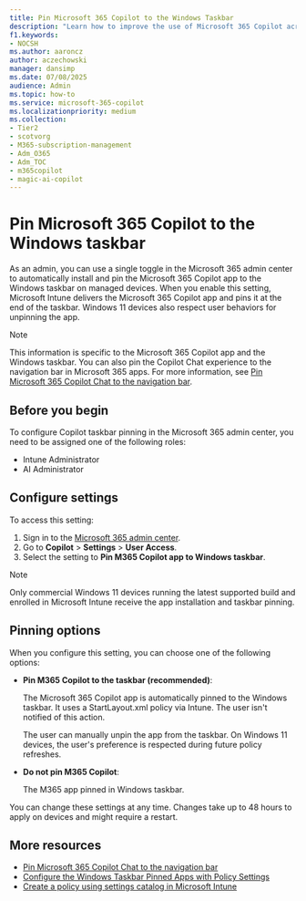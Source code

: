 ```yaml
---
title: Pin Microsoft 365 Copilot to the Windows Taskbar
description: "Learn how to improve the use of Microsoft 365 Copilot across your organization by pinning it to the Windows taskbar."
f1.keywords:
- NOCSH
ms.author: aaroncz
author: aczechowski
manager: dansimp
ms.date: 07/08/2025
audience: Admin
ms.topic: how-to
ms.service: microsoft-365-copilot
ms.localizationpriority: medium
ms.collection: 
- Tier2
- scotvorg
- M365-subscription-management 
- Adm_O365
- Adm_TOC
- m365copilot
- magic-ai-copilot
---
```


# Pin Microsoft 365 Copilot to the Windows taskbar

As an admin, you can use a single toggle in the Microsoft 365 admin center to automatically install and pin the Microsoft 365 Copilot app to the Windows taskbar on managed devices. When you enable this setting, Microsoft Intune delivers the Microsoft 365 Copilot app and pins it at the end of the taskbar. Windows 11 devices also respect user behaviors for unpinning the app.

> [!NOTE]
> This information is specific to the Microsoft 365 Copilot app and the Windows taskbar. You can also pin the Copilot Chat experience to the navigation bar in Microsoft 365 apps. For more information, see [Pin Microsoft 365 Copilot Chat to the navigation bar](pin-copilot-chat-navbar.md).

## Before you begin

To configure Copilot taskbar pinning in the Microsoft 365 admin center, you need to be assigned one of the following roles:

- Intune Administrator
- AI Administrator

## Configure settings

To access this setting:

1. Sign in to the [Microsoft 365 admin center](https://admin.microsoft.com/).
1. Go to **Copilot** > **Settings** > **User Access**.
1. Select the setting to **Pin M365 Copilot app to Windows taskbar**.

> [!NOTE]
> Only commercial Windows 11 devices running the latest supported build and enrolled in Microsoft Intune receive the app installation and taskbar pinning.

## Pinning options

When you configure this setting, you can choose one of the following options:

- **Pin M365 Copilot to the taskbar (recommended)**:

  The Microsoft 365 Copilot app is automatically pinned to the Windows taskbar. It uses a StartLayout.xml policy via Intune. The user isn't notified of this action.

  The user can manually unpin the app from the taskbar. On Windows 11 devices, the user's preference is respected during future policy refreshes.

- **Do not pin M365 Copilot**:

  The M365 app pinned in Windows taskbar.

You can change these settings at any time. Changes take up to 48 hours to apply on devices and might require a restart.

## More resources

- [Pin Microsoft 365 Copilot Chat to the navigation bar](pin-copilot-chat-navbar.md)
- [Configure the Windows Taskbar Pinned Apps with Policy Settings](/windows/configuration/taskbar/pinned-apps?tabs=intune&pivots=windows-11)
- [Create a policy using settings catalog in Microsoft Intune](/intune/intune-service/configuration/settings-catalog)
